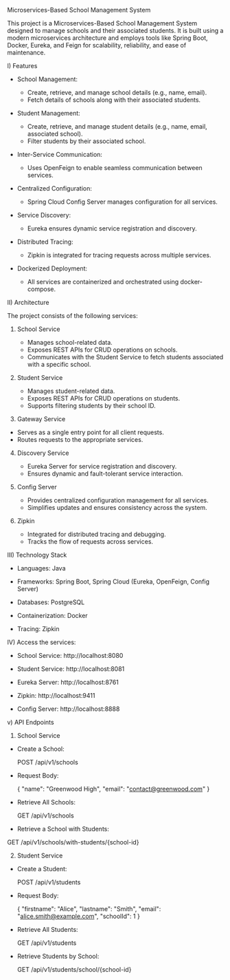 Microservices-Based School Management System

This project is a Microservices-Based School Management System designed to manage schools and their associated students. 
It is built using a modern microservices architecture and employs tools like Spring Boot, Docker, Eureka, and Feign for scalability, reliability, and ease of maintenance.

I) Features

 - School Management:
    - Create, retrieve, and manage school details (e.g., name, email).
    - Fetch details of schools along with their associated students.

 - Student Management:
    - Create, retrieve, and manage student details (e.g., name, email, associated school).
    - Filter students by their associated school.

 - Inter-Service Communication:
   - Uses OpenFeign to enable seamless communication between services.

 - Centralized Configuration:
   - Spring Cloud Config Server manages configuration for all services.

 - Service Discovery:
   - Eureka ensures dynamic service registration and discovery.

 - Distributed Tracing:
   - Zipkin is integrated for tracing requests across multiple services.

 - Dockerized Deployment:
   - All services are containerized and orchestrated using docker-compose.

II) Architecture

The project consists of the following services:

1. School Service
   - Manages school-related data.
   - Exposes REST APIs for CRUD operations on schools.
   - Communicates with the Student Service to fetch students associated with a specific school.

2. Student Service
   - Manages student-related data.
   - Exposes REST APIs for CRUD operations on students.
   - Supports filtering students by their school ID.

3. Gateway Service
 - Serves as a single entry point for all client requests.
 - Routes requests to the appropriate services.

4. Discovery Service
   - Eureka Server for service registration and discovery.
   - Ensures dynamic and fault-tolerant service interaction.

5. Config Server
   - Provides centralized configuration management for all services.
   - Simplifies updates and ensures consistency across the system.

6. Zipkin
   - Integrated for distributed tracing and debugging.
   - Tracks the flow of requests across services.

III) Technology Stack

  - Languages: Java

  - Frameworks: Spring Boot, Spring Cloud (Eureka, OpenFeign, Config Server)

  - Databases: PostgreSQL

  - Containerization: Docker

  - Tracing: Zipkin

IV) Access the services:

 - School Service: http://localhost:8080

 - Student Service: http://localhost:8081

 - Eureka Server: http://localhost:8761

 - Zipkin: http://localhost:9411

 - Config Server: http://localhost:8888

v) API Endpoints

1) School Service

 - Create a School:

    POST /api/v1/schools

 - Request Body:

    {
      "name": "Greenwood High",
      "email": "contact@greenwood.com"
    }

 - Retrieve All Schools:

    GET /api/v1/schools

 - Retrieve a School with Students:

  GET /api/v1/schools/with-students/{school-id}

2) Student Service

 - Create a Student:

    POST /api/v1/students

 - Request Body:

    {
      "firstname": "Alice",
      "lastname": "Smith",
      "email": "alice.smith@example.com",
      "schoolId": 1
    }

- Retrieve All Students:

    GET /api/v1/students

- Retrieve Students by School:

  GET /api/v1/students/school/{school-id}




